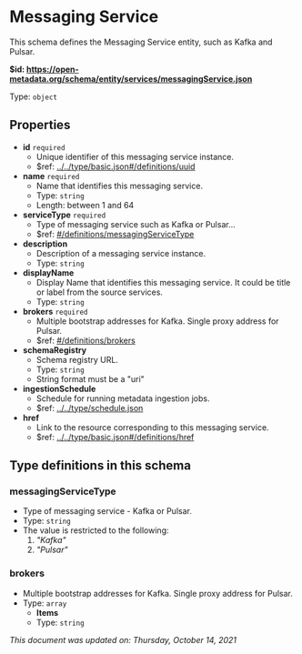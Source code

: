 # Messaging Service

This schema defines the Messaging Service entity, such as Kafka and Pulsar.

**$id: https://open-metadata.org/schema/entity/services/messagingService.json**

Type: `object`

## Properties
 - **id** `required`
   - Unique identifier of this messaging service instance.
   - $ref: [../../type/basic.json#/definitions/uuid](../types/basic.md#uuid)
 - **name** `required`
   - Name that identifies this messaging service.
   - Type: `string`
   - Length: between 1 and 64
 - **serviceType** `required`
   - Type of messaging service such as Kafka or Pulsar...
   - $ref: [#/definitions/messagingServiceType](#messagingservicetype)
 - **description**
   - Description of a messaging service instance.
   - Type: `string`
 - **displayName**
     - Display Name that identifies this messaging service. It could be title or label from the source services.
     - Type: `string`
 - **brokers** `required`
   - Multiple bootstrap addresses for Kafka. Single proxy address for Pulsar.
   - $ref: [#/definitions/brokers](#brokers)
 - **schemaRegistry**
   - Schema registry URL.
   - Type: `string`
   - String format must be a "uri"
 - **ingestionSchedule**
   - Schedule for running metadata ingestion jobs.
   - $ref: [../../type/schedule.json](../types/schedule.md)
 - **href**
   - Link to the resource corresponding to this messaging service.
   - $ref: [../../type/basic.json#/definitions/href](../types/basic.md#href)


## Type definitions in this schema
### messagingServiceType

 - Type of messaging service - Kafka or Pulsar.
 - Type: `string`
 - The value is restricted to the following: 
   1. _"Kafka"_
   2. _"Pulsar"_


### brokers

 - Multiple bootstrap addresses for Kafka. Single proxy address for Pulsar.
 - Type: `array`
   - **Items**    
   - Type: `string`

_This document was updated on: Thursday, October 14, 2021_